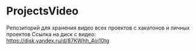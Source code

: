 # ProjectsVideo
Репозиторий для хранения видео всех проектов с хакатонов и личных проектов
Ссылка на диск с видео: https://disk.yandex.ru/d/87KWhh_4oi10tg
